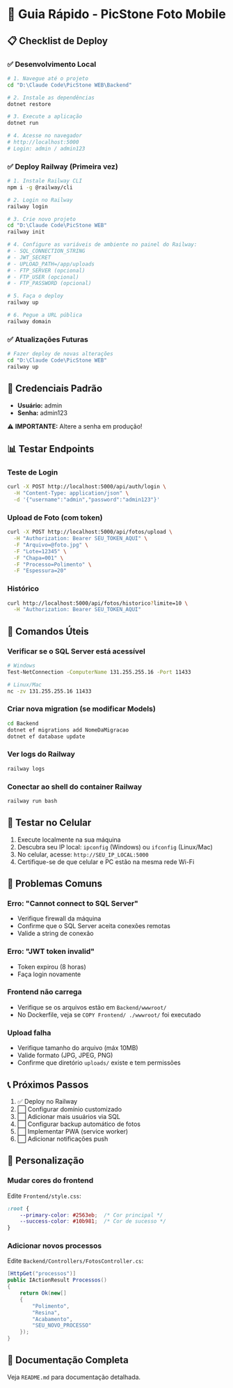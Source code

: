 # 🚀 Guia Rápido - PicStone Foto Mobile

## 📋 Checklist de Deploy

### ✅ Desenvolvimento Local

```bash
# 1. Navegue até o projeto
cd "D:\Claude Code\PicStone WEB\Backend"

# 2. Instale as dependências
dotnet restore

# 3. Execute a aplicação
dotnet run

# 4. Acesse no navegador
# http://localhost:5000
# Login: admin / admin123
```

### ✅ Deploy Railway (Primeira vez)

```bash
# 1. Instale Railway CLI
npm i -g @railway/cli

# 2. Login no Railway
railway login

# 3. Crie novo projeto
cd "D:\Claude Code\PicStone WEB"
railway init

# 4. Configure as variáveis de ambiente no painel do Railway:
# - SQL_CONNECTION_STRING
# - JWT_SECRET
# - UPLOAD_PATH=/app/uploads
# - FTP_SERVER (opcional)
# - FTP_USER (opcional)
# - FTP_PASSWORD (opcional)

# 5. Faça o deploy
railway up

# 6. Pegue a URL pública
railway domain
```

### ✅ Atualizações Futuras

```bash
# Fazer deploy de novas alterações
cd "D:\Claude Code\PicStone WEB"
railway up
```

## 🔑 Credenciais Padrão

- **Usuário:** admin
- **Senha:** admin123

⚠️ **IMPORTANTE:** Altere a senha em produção!

## 📊 Testar Endpoints

### Teste de Login
```bash
curl -X POST http://localhost:5000/api/auth/login \
  -H "Content-Type: application/json" \
  -d '{"username":"admin","password":"admin123"}'
```

### Upload de Foto (com token)
```bash
curl -X POST http://localhost:5000/api/fotos/upload \
  -H "Authorization: Bearer SEU_TOKEN_AQUI" \
  -F "Arquivo=@foto.jpg" \
  -F "Lote=12345" \
  -F "Chapa=001" \
  -F "Processo=Polimento" \
  -F "Espessura=20"
```

### Histórico
```bash
curl http://localhost:5000/api/fotos/historico?limite=10 \
  -H "Authorization: Bearer SEU_TOKEN_AQUI"
```

## 🔧 Comandos Úteis

### Verificar se o SQL Server está acessível
```bash
# Windows
Test-NetConnection -ComputerName 131.255.255.16 -Port 11433

# Linux/Mac
nc -zv 131.255.255.16 11433
```

### Criar nova migration (se modificar Models)
```bash
cd Backend
dotnet ef migrations add NomeDaMigracao
dotnet ef database update
```

### Ver logs do Railway
```bash
railway logs
```

### Conectar ao shell do container Railway
```bash
railway run bash
```

## 📱 Testar no Celular

1. Execute localmente na sua máquina
2. Descubra seu IP local: `ipconfig` (Windows) ou `ifconfig` (Linux/Mac)
3. No celular, acesse: `http://SEU_IP_LOCAL:5000`
4. Certifique-se de que celular e PC estão na mesma rede Wi-Fi

## 🐛 Problemas Comuns

### Erro: "Cannot connect to SQL Server"
- Verifique firewall da máquina
- Confirme que o SQL Server aceita conexões remotas
- Valide a string de conexão

### Erro: "JWT token invalid"
- Token expirou (8 horas)
- Faça login novamente

### Frontend não carrega
- Verifique se os arquivos estão em `Backend/wwwroot/`
- No Dockerfile, veja se `COPY Frontend/ ./wwwroot/` foi executado

### Upload falha
- Verifique tamanho do arquivo (máx 10MB)
- Valide formato (JPG, JPEG, PNG)
- Confirme que diretório `uploads/` existe e tem permissões

## 📞 Próximos Passos

1. ✅ Deploy no Railway
2. ⬜ Configurar domínio customizado
3. ⬜ Adicionar mais usuários via SQL
4. ⬜ Configurar backup automático de fotos
5. ⬜ Implementar PWA (service worker)
6. ⬜ Adicionar notificações push

## 🎨 Personalização

### Mudar cores do frontend
Edite `Frontend/style.css`:
```css
:root {
    --primary-color: #2563eb;  /* Cor principal */
    --success-color: #10b981;  /* Cor de sucesso */
}
```

### Adicionar novos processos
Edite `Backend/Controllers/FotosController.cs`:
```csharp
[HttpGet("processos")]
public IActionResult Processos()
{
    return Ok(new[]
    {
        "Polimento",
        "Resina",
        "Acabamento",
        "SEU_NOVO_PROCESSO"
    });
}
```

## 📖 Documentação Completa

Veja `README.md` para documentação detalhada.
